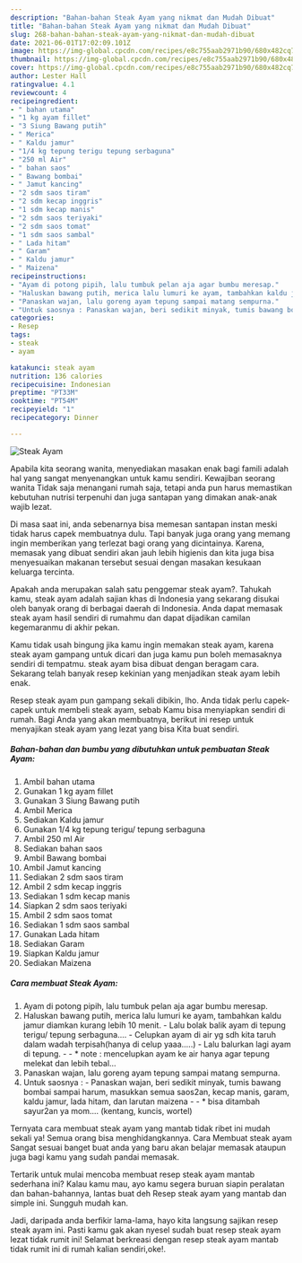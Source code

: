 ```yaml
---
description: "Bahan-bahan Steak Ayam yang nikmat dan Mudah Dibuat"
title: "Bahan-bahan Steak Ayam yang nikmat dan Mudah Dibuat"
slug: 268-bahan-bahan-steak-ayam-yang-nikmat-dan-mudah-dibuat
date: 2021-06-01T17:02:09.101Z
image: https://img-global.cpcdn.com/recipes/e8c755aab2971b90/680x482cq70/steak-ayam-foto-resep-utama.jpg
thumbnail: https://img-global.cpcdn.com/recipes/e8c755aab2971b90/680x482cq70/steak-ayam-foto-resep-utama.jpg
cover: https://img-global.cpcdn.com/recipes/e8c755aab2971b90/680x482cq70/steak-ayam-foto-resep-utama.jpg
author: Lester Hall
ratingvalue: 4.1
reviewcount: 4
recipeingredient:
- " bahan utama"
- "1 kg ayam fillet"
- "3 Siung Bawang putih"
- " Merica"
- " Kaldu jamur"
- "1/4 kg tepung terigu tepung serbaguna"
- "250 ml Air"
- " bahan saos"
- " Bawang bombai"
- " Jamut kancing"
- "2 sdm saos tiram"
- "2 sdm kecap inggris"
- "1 sdm kecap manis"
- "2 sdm saos teriyaki"
- "2 sdm saos tomat"
- "1 sdm saos sambal"
- " Lada hitam"
- " Garam"
- " Kaldu jamur"
- " Maizena"
recipeinstructions:
- "Ayam di potong pipih, lalu tumbuk pelan aja agar bumbu meresap."
- "Haluskan bawang putih, merica lalu lumuri ke ayam, tambahkan kaldu jamur diamkan kurang lebih 10 menit. Lalu bolak balik ayam di tepung terigu/ tepung serbaguna.... Celupkan ayam di air yg sdh kita taruh dalam wadah terpisah(hanya di celup yaaa.....) Lalu balurkan lagi ayam di tepung.  * note : mencelupkan ayam ke air hanya agar tepung melekat dan lebih tebal..."
- "Panaskan wajan, lalu goreng ayam tepung sampai matang sempurna."
- "Untuk saosnya : Panaskan wajan, beri sedikit minyak, tumis bawang bombai sampai harum, masukkan semua saos2an, kecap manis, garam, kaldu jamur, lada hitam, dan larutan maizena  * bisa ditambah sayur2an ya mom.... (kentang, kuncis, wortel)"
categories:
- Resep
tags:
- steak
- ayam

katakunci: steak ayam 
nutrition: 136 calories
recipecuisine: Indonesian
preptime: "PT33M"
cooktime: "PT54M"
recipeyield: "1"
recipecategory: Dinner

---
```



![Steak Ayam](https://img-global.cpcdn.com/recipes/e8c755aab2971b90/680x482cq70/steak-ayam-foto-resep-utama.jpg)

Apabila kita seorang wanita, menyediakan masakan enak bagi famili adalah hal yang sangat menyenangkan untuk kamu sendiri. Kewajiban seorang  wanita Tidak saja menangani rumah saja, tetapi anda pun harus memastikan kebutuhan nutrisi terpenuhi dan juga santapan yang dimakan anak-anak wajib lezat.

Di masa  saat ini, anda sebenarnya bisa memesan santapan instan meski tidak harus capek membuatnya dulu. Tapi banyak juga orang yang memang ingin memberikan yang terlezat bagi orang yang dicintainya. Karena, memasak yang dibuat sendiri akan jauh lebih higienis dan kita juga bisa menyesuaikan makanan tersebut sesuai dengan masakan kesukaan keluarga tercinta. 



Apakah anda merupakan salah satu penggemar steak ayam?. Tahukah kamu, steak ayam adalah sajian khas di Indonesia yang sekarang disukai oleh banyak orang di berbagai daerah di Indonesia. Anda dapat memasak steak ayam hasil sendiri di rumahmu dan dapat dijadikan camilan kegemaranmu di akhir pekan.

Kamu tidak usah bingung jika kamu ingin memakan steak ayam, karena steak ayam gampang untuk dicari dan juga kamu pun boleh memasaknya sendiri di tempatmu. steak ayam bisa dibuat dengan beragam cara. Sekarang telah banyak resep kekinian yang menjadikan steak ayam lebih enak.

Resep steak ayam pun gampang sekali dibikin, lho. Anda tidak perlu capek-capek untuk membeli steak ayam, sebab Kamu bisa menyiapkan sendiri di rumah. Bagi Anda yang akan membuatnya, berikut ini resep untuk menyajikan steak ayam yang lezat yang bisa Kita buat sendiri.

<!--inarticleads1-->

##### Bahan-bahan dan bumbu yang dibutuhkan untuk pembuatan Steak Ayam:

1. Ambil  bahan utama
1. Gunakan 1 kg ayam fillet
1. Gunakan 3 Siung Bawang putih
1. Ambil  Merica
1. Sediakan  Kaldu jamur
1. Gunakan 1/4 kg tepung terigu/ tepung serbaguna
1. Ambil 250 ml Air
1. Sediakan  bahan saos
1. Ambil  Bawang bombai
1. Ambil  Jamut kancing
1. Sediakan 2 sdm saos tiram
1. Ambil 2 sdm kecap inggris
1. Sediakan 1 sdm kecap manis
1. Siapkan 2 sdm saos teriyaki
1. Ambil 2 sdm saos tomat
1. Sediakan 1 sdm saos sambal
1. Gunakan  Lada hitam
1. Sediakan  Garam
1. Siapkan  Kaldu jamur
1. Sediakan  Maizena




<!--inarticleads2-->

##### Cara membuat Steak Ayam:

1. Ayam di potong pipih, lalu tumbuk pelan aja agar bumbu meresap.
1. Haluskan bawang putih, merica lalu lumuri ke ayam, tambahkan kaldu jamur diamkan kurang lebih 10 menit. - Lalu bolak balik ayam di tepung terigu/ tepung serbaguna.... - Celupkan ayam di air yg sdh kita taruh dalam wadah terpisah(hanya di celup yaaa.....) - Lalu balurkan lagi ayam di tepung. -  - * note : mencelupkan ayam ke air hanya agar tepung melekat dan lebih tebal...
1. Panaskan wajan, lalu goreng ayam tepung sampai matang sempurna.
1. Untuk saosnya : - Panaskan wajan, beri sedikit minyak, tumis bawang bombai sampai harum, masukkan semua saos2an, kecap manis, garam, kaldu jamur, lada hitam, dan larutan maizena -  - * bisa ditambah sayur2an ya mom.... (kentang, kuncis, wortel)




Ternyata cara membuat steak ayam yang mantab tidak ribet ini mudah sekali ya! Semua orang bisa menghidangkannya. Cara Membuat steak ayam Sangat sesuai banget buat anda yang baru akan belajar memasak ataupun juga bagi kamu yang sudah pandai memasak.

Tertarik untuk mulai mencoba membuat resep steak ayam mantab sederhana ini? Kalau kamu mau, ayo kamu segera buruan siapin peralatan dan bahan-bahannya, lantas buat deh Resep steak ayam yang mantab dan simple ini. Sungguh mudah kan. 

Jadi, daripada anda berfikir lama-lama, hayo kita langsung sajikan resep steak ayam ini. Pasti kamu gak akan nyesel sudah buat resep steak ayam lezat tidak rumit ini! Selamat berkreasi dengan resep steak ayam mantab tidak rumit ini di rumah kalian sendiri,oke!.

